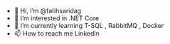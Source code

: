 - 👋 Hi, I’m @fatihsaridag
- 👀 I’m interested in .NET Core  
- 🌱 I’m currently learning T-SQL , RabbitMQ , Docker
- 📫 How to reach me  Linkedln 
<!---
fatihsaridag/fatihsaridag is a ✨ special ✨ repository because its `README.md` (this file) appears on your GitHub profile.
You can click the Preview link to take a look at your changes.
--->
